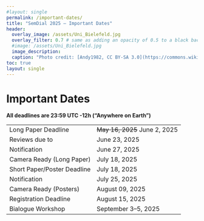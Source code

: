 ```yaml
---
#layout: single
permalink: /important-dates/
title: "SemDial 2025 – Important Dates"
header:
  overlay_image: /assets/Uni_Bielefeld.jpg
  overlay_filter: 0.7 # same as adding an opacity of 0.5 to a black background
  #image: /assets/Uni_Bielefeld.jpg
  image_description: 
  caption: "Photo credit: [Andy1982, CC BY-SA 3.0](https://commons.wikimedia.org/wiki/File:Uni_Bielefeld.jpg) via Wikimedia Commons"
toc: true
layout: single
---
```



# Important Dates

**All deadlines are 23:59 UTC -12h (“Anywhere on Earth”)**

|                             |                     | 
| --------------------------- | ------------------- |
| Long Paper Deadline         | ~~May 16, 2025~~ June 2, 2025        |
| Reviews due to              | June 23, 2025       |
| Notification                | June 27, 2025       |
| Camera Ready (Long Paper)   | July 18, 2025       |
| Short Paper/Poster Deadline | July 18, 2025       |
| Notification                | July 25, 2025       |
| Camera Ready (Posters)      | August 09, 2025     |
| Registration Deadline       | August 15, 2025     |
| Bialogue Workshop           | September 3–5, 2025 |
